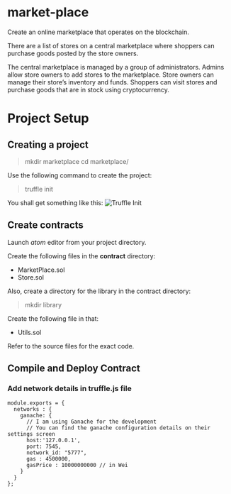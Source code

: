 # market-place
Create an online marketplace that operates on the blockchain.
 
There are a list of stores on a central marketplace where shoppers can purchase goods posted by the store owners.
 
The central marketplace is managed by a group of administrators. Admins allow store owners to add stores to the marketplace. Store owners can manage their store’s inventory and funds. Shoppers can visit stores and purchase goods that are in stock using cryptocurrency.

# Project Setup 

## Creating a project
> mkdir marketplace
> cd marketplace/

Use the following command to create the project:
> truffle init

You shall get something like this:
![Truffle Init](https://github.com/wtcalok/market-place/blob/master/Images/TruffleInit.png)

## Create contracts
Launch _atom_ editor from your project directory. 

Create the following files in the **contract** directory:
- MarketPlace.sol
- Store.sol

Also, create a directory for the library in the contract directory:
> mkdir library

Create the following file in that:
- Utils.sol

Refer to the source files for the exact code. 

## Compile and Deploy Contract
### Add network details in truffle.js file
```
module.exports = {
  networks : {
    ganache: {
      // I am using Ganache for the development
      // You can find the ganache configuration details on their settings screen
      host:'127.0.0.1',
      port: 7545,
      network_id: "5777",
      gas : 4500000,
      gasPrice : 10000000000 // in Wei
    }
  }
};
```

